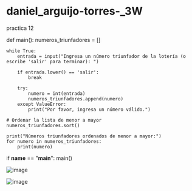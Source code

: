 # daniel_arguijo-torres-_3W
practica 12


def main():
    numeros_triunfadores = []

    while True:
        entrada = input("Ingresa un número triunfador de la lotería (o escribe 'salir' para terminar): ")

        if entrada.lower() == 'salir':
            break

        try:
            numero = int(entrada)
            numeros_triunfadores.append(numero)
        except ValueError:
            print("Por favor, ingresa un número válido.")

    # Ordenar la lista de menor a mayor
    numeros_triunfadores.sort()

    print("Números triunfadores ordenados de menor a mayor:")
    for numero in numeros_triunfadores:
        print(numero)

if __name__ == "__main__":
    main() 

![image](https://github.com/user-attachments/assets/0d4cc188-d9d1-4b19-88ce-0d324e839c50) 


![image](https://github.com/user-attachments/assets/cc0aeffe-d30c-412d-a744-e2f2600e0dc9)

